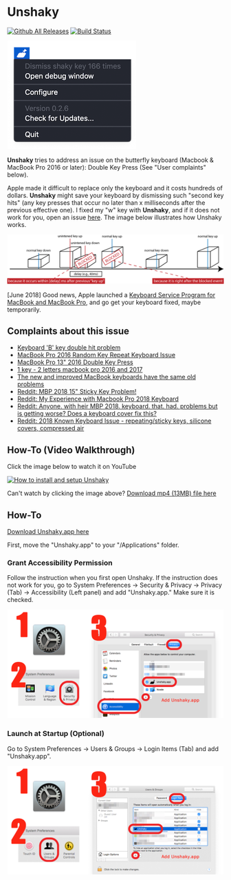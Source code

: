 # Unshaky
[![Github All Releases](https://img.shields.io/github/downloads/aahung/Unshaky/total.svg)](https://github.com/aahung/Unshaky/releases) [![Build Status](https://travis-ci.org/aahung/Unshaky.svg?branch=master)](https://travis-ci.org/aahung/Unshaky)

![Menubar](README/menubar.png)

**Unshaky** tries to address an issue on the butterfly keyboard (Macbook & MacBook Pro 2016 or later): Double Key Press (See "User complaints" below). 

Apple made it difficult to replace only the keyboard and it costs hundreds of dollars. **Unshaky** might save your keyboard by dismissing such "second key hits" (any key presses that occur no later than x milliseconds after the previous effective one). I fixed my "w" key with **Unshaky**, and if it does not work for you, open an issue [here](https://github.com/aahung/Unshaky/issues). The image below illustrates how Unshaky works.

![How Unshaky works](README/how-unshaky-works.png)

[June 2018] Good news, Apple launched a [Keyboard Service Program for MacBook and MacBook Pro](https://www.apple.com/ca/support/keyboard-service-program-for-macbook-and-macbook-pro/), and go get your keyboard fixed, maybe temporarily.

## Complaints about this issue

- [Keyboard 'B' key double hit problem](https://www.ifixit.com/Answers/View/402016/Keyboard+%27B%27+key+double+hit+problem)
- [MacBook Pro 2016 Random Key Repeat Keyboard Issue](https://discussions.apple.com/thread/7840547)
- [MacBook Pro 13" 2016 Double Key Press](https://forums.macrumors.com/threads/macbook-pro-13-2016-double-key-press.2025843/)
- [1 key - 2 letters macbook pro 2016 and 2017](https://apple.stackexchange.com/questions/293523/1-key-2-letters-macbook-pro-2016-and-2017)
- [The new and improved MacBook keyboards have the same old problems](https://theoutline.com/post/6409/the-new-and-improved-macbook-keyboards-have-the-same-old-problems?zd=1&zi=4qyu5ngi)
- [Reddit: MBP 2018 15" Sticky Key Problem!](https://www.reddit.com/r/macbook/comments/9n8qkg/mbp_2018_15_sticky_key_problem/)
- [Reddit: My Experience with Macbook Pro 2018 Keyboard](https://www.reddit.com/r/macbook/comments/9n8hgi/my_experience_with_macbook_pro_2018_keyboard/)
- [Reddit: Anyone. with heir MBP 2018. keyboard. that. had. problems but is getting worse? Does a keyboard cover fix this?](https://www.reddit.com/r/macbookpro/comments/a1yul8/anyone_with_heir_mbp_2018_keyboard_that_had/)
- [Reddit: 2018 Known Keyboard Issue - repeating/sticky keys, silicone covers, compressed air](https://www.reddit.com/r/macbookpro/comments/a5jzyu/2018_known_keyboard_issue_repeatingsticky_keys/)

## How-To (Video Walkthrough)

Click the image below to watch it on YouTube

[![How to install and setup Unshaky](http://img.youtube.com/vi/ppaeCBLCfu0/0.jpg)](http://www.youtube.com/watch?v=ppaeCBLCfu0 "How to install and setup Unshaky")

Can't watch by clicking the image above? [Download mp4 (13MB) file here](https://files.nestederror.cf/file/-public-/How%20to%20install%20and%20setup%20Unshaky.mp4)

## How-To

[Download Unshaky.app here](https://github.com/aahung/Unshaky/releases)

First, move the "Unshaky.app" to your "/Applications" folder.

### Grant Accessibility Permission

Follow the instruction when you first open Unshaky. If the instruction does not work for you, go to System Preferences -> Security & Privacy -> Privacy (Tab) -> Accessibility (Left panel) and add "Unshaky.app." Make sure it is checked.

![Grant Accessibility Permission](README/how-to-1.png)

### Launch at Startup (Optional)

Go to System Preferences -> Users & Groups -> Login Items (Tab) and add "Unshaky.app".

![Grant Accessibility Permission](README/how-to-2.png)
